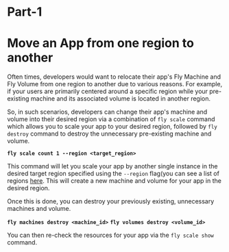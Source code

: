 # Part-1
# Move an App from one region to another

Often times, developers would want to relocate their app's Fly Machine and Fly Volume from one region to another due to various reasons. For example, if your users are primarily centered around a specific region while your pre-existing machine and its associated volume is located in another region.


So, in such scenarios, developers can change their app's machine and volume into their desired region via a combination of `fly scale` command which allows you to scale your app to your desired region, followed by `fly destroy` command to destroy the unnecessary pre-existing machine and volume.

__`fly scale count 1 --region <target_region>`__

This command will let you scale your app by another single instance in the desired target region specified using the `--region` flag(you can see a list of regions [here](https://fly.io/docs/reference/regions/). This will create a new machine and volume for your app in the desired region.

Once this is done, you can destroy your previously existing, unnecessary machines and volume.

__`fly machines destroy <machine_id>`__
__`fly volumes destroy <volume_id>`__

You can then re-check the resources for your app via the `fly scale show` command.
